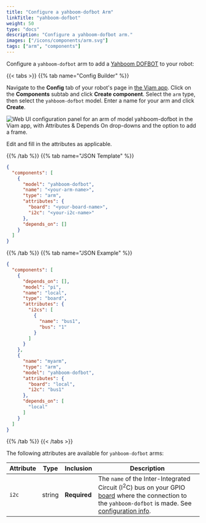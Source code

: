 ```yaml
---
title: "Configure a yahboom-dofbot Arm"
linkTitle: "yahboom-dofbot"
weight: 50
type: "docs"
description: "Configure a yahboom-dofbot arm."
images: ["/icons/components/arm.svg"]
tags: ["arm", "components"]
---
```


Configure a `yahboom-dofbot` arm to add a [Yahboom DOFBOT](https://category.yahboom.net/collections/r-robotics-arm) to your robot:

{{< tabs >}}
{{% tab name="Config Builder" %}}

Navigate to the **Config** tab of your robot's page in [the Viam app](https://app.viam.com).
Click on the **Components** subtab and click **Create component**.
Select the `arm` type, then select the `yahboom-dofbot` model.
Enter a name for your arm and click **Create**.

![Web UI configuration panel for an arm of model yahboom-dofbot in the Viam app, with Attributes & Depends On drop-downs and the option to add a frame.](/components/arm/yahboom-dofbot-ui-config.png)

Edit and fill in the attributes as applicable.

{{% /tab %}}
{{% tab name="JSON Template" %}}

```json {class="line-numbers linkable-line-numbers"}
{
  "components": [
    {
      "model": "yahboom-dofbot",
      "name": "<your-arm-name>",
      "type": "arm",
      "attributes": {
        "board": "<your-board-name>",
        "i2c": "<your-i2c-name>"
      },
      "depends_on": []
    }
  ]
}
```

{{% /tab %}}
{{% tab name="JSON Example" %}}

```json {class="line-numbers linkable-line-numbers"}
{
  "components": [
    {
      "depends_on": [],
      "model": "pi",
      "name": "local",
      "type": "board",
      "attributes": {
        "i2cs": [
          {
            "name": "bus1",
            "bus": "1"
          }
        ]
      }
    },
    {
      "name": "myarm",
      "type": "arm",
      "model": "yahboom-dofbot",
      "attributes": {
        "board": "local",
        "i2c": "bus1"
      },
      "depends_on": [
        "local"
      ]
    }
  ]
}
```

{{% /tab %}}
{{< /tabs >}}

The following attributes are available for `yahboom-dofbot` arms:

<!-- prettier-ignore -->
| Attribute | Type | Inclusion | Description |
| --------- | ---- | ----------| ----------- |
| `i2c`  | string | **Required** | The `name` of the Inter-Integrated Circuit (I<sup>2</sup>C) bus on your GPIO [board](/components/board/) where the connection to the `yahboom-dofbot` is made. See [configuration info](/components/board/#i2cs). |
